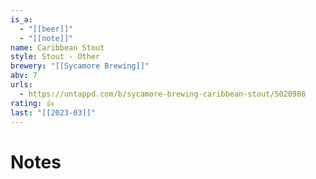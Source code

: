 ```yaml
---
is_a:
  - "[[beer]]"
  - "[[note]]"
name: Caribbean Stout
style: Stout - Other
brewery: "[[Sycamore Brewing]]"
abv: 7
urls:
  - https://untappd.com/b/sycamore-brewing-caribbean-stout/5020986
rating: 👍
last: "[[2023-03]]"
---
```

# Notes

